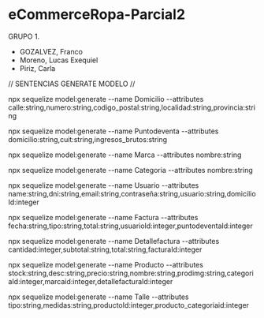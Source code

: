 # eCommerceRopa-Parcial2

GRUPO 1.

- GOZALVEZ, Franco
- Moreno, Lucas Exequiel
- Piriz, Carla

 // SENTENCIAS GENERATE MODELO // 

npx sequelize model:generate --name Domicilio --attributes calle:string,numero:string,codigo_postal:string,localidad:string,provincia:string

npx sequelize model:generate --name Puntodeventa --attributes domicilio:string,cuit:string,ingresos_brutos:string

npx sequelize model:generate --name Marca --attributes nombre:string

npx sequelize model:generate --name Categoria --attributes nombre:string

npx sequelize model:generate --name Usuario --attributes name:string,dni:string,email:string,contraseña:string,usuario:string,domicilioId:integer

npx sequelize model:generate --name Factura --attributes fecha:string,tipo:string,total:string,usuarioId:integer,puntodeventaId:integer

npx sequelize model:generate --name Detallefactura --attributes cantidad:integer,subtotal:string,total:string,facturaId:integer

npx sequelize model:generate --name Producto --attributes stock:string,desc:string,precio:string,nombre:string,prodimg:string,categoriaId:integer,marcaid:integer,detallefacturaId:integer

npx sequelize model:generate --name Talle --attributes tipo:string,medidas:string,productoId:integer,producto_categoriaid:integer
